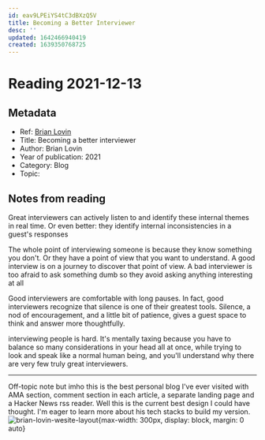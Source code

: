 ```yaml
---
id: eav9LPEiYS4tC3dBXzQ5V
title: Becoming a Better Interviewer
desc: ''
updated: 1642466940419
created: 1639350768725
---
```

# Reading 2021-12-13

## Metadata

- Ref: [Brian Lovin](https://brianlovin.com/writing/becoming-a-better-interviewer)
- Title: Becoming a better interviewer
- Author: Brian Lovin
- Year of publication: 2021
- Category: Blog
- Topic: 

## Notes from reading

Great interviewers can actively listen to and identify these internal themes in real time. Or even better: they identify internal inconsistencies in a guest's responses

The whole point of interviewing someone is because they know something you don't. Or they have a point of view that you want to understand. A good interview is on a journey to discover that point of view. A bad interviewer is too afraid to ask something dumb so they avoid asking anything interesting at all

Good interviewers are comfortable with long pauses. In fact, good interviewers recognize that silence is one of their greatest tools. Silence, a nod of encouragement, and a little bit of patience, gives a guest space to think and answer more thoughtfully.

interviewing people is hard. It's mentally taxing because you have to balance so many considerations in your head all at once, while trying to look and speak like a normal human being, and you'll understand why there are very few truly great interviewers.

---
Off-topic note but imho this is the best personal blog I've ever visited with AMA section, comment section in each article, a separate landing page and a Hacker News rss reader. Well this is the current best design I could have thought. I'm eager to learn more about his tech stacks to build my version.
![brian-lovin-wesite-layout](https://i.imgur.com/oiLXcDj.jpg){max-width: 300px, display: block, margin: 0 auto}
